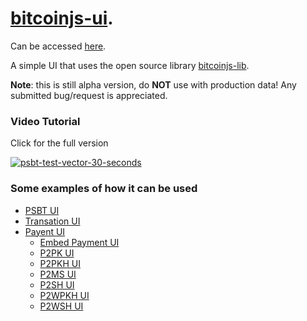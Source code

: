 # [bitcoinjs-ui](https://bitcoincoretech.github.io/apps/bitcoinjs-ui/index.html).
Can be accessed [here](https://bitcoincoretech.github.io/apps/bitcoinjs-ui/index.html).

A simple UI that uses the open source library [bitcoinjs-lib](https://github.com/bitcoinjs/bitcoinjs-lib).

**Note**: this is still alpha version, do **NOT** use with production data! Any submitted bug/request is appreciated.


### Video Tutorial

Click for the full version

[![psbt-test-vector-30-seconds](https://user-images.githubusercontent.com/2951406/103563117-e0fa7900-4ec4-11eb-979f-d09013df5283.gif)](https://youtu.be/I4o5b9IhWEA)

### Some examples of how it can be used

* [PSBT UI](https://github.com/bitcoincoretech/bitcoinjs-ui/wiki/PSBT-Tests)
* [Transation UI](https://github.com/bitcoincoretech/bitcoinjs-ui/wiki/Transaction-Test)
* [Payent UI](https://github.com/bitcoincoretech/bitcoinjs-ui/wiki/Payment-Test-Cases)
  * [Embed Payment UI](https://github.com/bitcoincoretech/bitcoinjs-ui/wiki/Embed-Payment-Tests)
  * [P2PK UI](https://github.com/bitcoincoretech/bitcoinjs-ui/wiki/P2PK-Tests)
  * [P2PKH UI](https://github.com/bitcoincoretech/bitcoinjs-ui/wiki/P2PKH-Tests)
  * [P2MS UI](https://github.com/bitcoincoretech/bitcoinjs-ui/wiki/P2MS-Tests)
  * [P2SH UI](https://github.com/bitcoincoretech/bitcoinjs-ui/wiki/P2SH-Tests)
  * [P2WPKH UI](https://github.com/bitcoincoretech/bitcoinjs-ui/wiki/P2WPKH-Tests)
  * [P2WSH UI](https://github.com/bitcoincoretech/bitcoinjs-ui/wiki/P2WSH-Tests)
